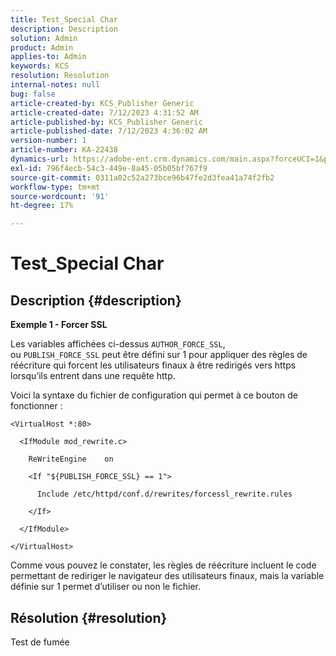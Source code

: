 ```yaml
---
title: Test_Special Char
description: Description
solution: Admin
product: Admin
applies-to: Admin
keywords: KCS
resolution: Resolution
internal-notes: null
bug: false
article-created-by: KCS_Publisher Generic
article-created-date: 7/12/2023 4:31:52 AM
article-published-by: KCS_Publisher Generic
article-published-date: 7/12/2023 4:36:02 AM
version-number: 1
article-number: KA-22438
dynamics-url: https://adobe-ent.crm.dynamics.com/main.aspx?forceUCI=1&pagetype=entityrecord&etn=knowledgearticle&id=502ce803-6d20-ee11-9cbe-6045bd006b4b
exl-id: 796f4ecb-54c3-449e-8a45-05b05bf767f9
source-git-commit: 0311a02c52a273bce96b47fe2d3fea41a74f2fb2
workflow-type: tm+mt
source-wordcount: '91'
ht-degree: 17%

---
```


# Test_Special Char

## Description {#description}


<b>Exemple 1 - Forcer SSL</b>

Les variables affichées ci-dessus `AUTHOR_FORCE_SSL`, ou `PUBLISH_FORCE_SSL` peut être défini sur 1 pour appliquer des règles de réécriture qui forcent les utilisateurs finaux à être redirigés vers https lorsqu’ils entrent dans une requête http.

Voici la syntaxe du fichier de configuration qui permet à ce bouton de fonctionner :


```
<VirtualHost *:80>

  <IfModule mod_rewrite.c>

    ReWriteEngine    on

    <If "${PUBLISH_FORCE_SSL} == 1">

      Include /etc/httpd/conf.d/rewrites/forcessl_rewrite.rules

    </If>

  </IfModule>

</VirtualHost>
```


Comme vous pouvez le constater, les règles de réécriture incluent le code permettant de rediriger le navigateur des utilisateurs finaux, mais la variable définie sur 1 permet d’utiliser ou non le fichier.


## Résolution {#resolution}


Test de fumée
